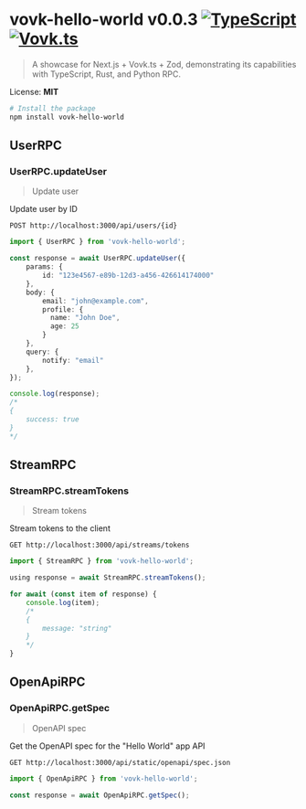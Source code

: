 

# vovk-hello-world v0.0.3 [![TypeScript](https://badgen.net/badge/-/TypeScript?icon=typescript&label&labelColor=blue&color=555555)](https://www.typescriptlang.org/) [![Vovk.ts](https://badgen.net/badge/Built%20with/Vovk.ts/333333?icon=https://vovk.dev/icon-white.svg)](https://vovk.dev)

> A showcase for Next.js + Vovk.ts + Zod, demonstrating its capabilities with TypeScript, Rust, and Python RPC.

License: **MIT**

```bash
# Install the package
npm install vovk-hello-world
```



## UserRPC
        
### UserRPC.updateUser
> Update user

Update user by ID

`POST http://localhost:3000/api/users/{id}`

```ts
import { UserRPC } from 'vovk-hello-world';

const response = await UserRPC.updateUser({
    params: {
        id: "123e4567-e89b-12d3-a456-426614174000"
    },
    body: {
        email: "john@example.com",
        profile: {
          name: "John Doe",
          age: 25
        }
    },
    query: {
        notify: "email"
    },
});

console.log(response); 
/* 
{
    success: true
}
*/
```
        
    

## StreamRPC
        
### StreamRPC.streamTokens
> Stream tokens

Stream tokens to the client

`GET http://localhost:3000/api/streams/tokens`

```ts
import { StreamRPC } from 'vovk-hello-world';

using response = await StreamRPC.streamTokens();

for await (const item of response) {
    console.log(item); 
    /*
    {
        message: "string"
    }
    */
}
```
        
    


## OpenApiRPC
        
### OpenApiRPC.getSpec
> OpenAPI spec

Get the OpenAPI spec for the "Hello World" app API

`GET http://localhost:3000/api/static/openapi/spec.json`

```ts
import { OpenApiRPC } from 'vovk-hello-world';

const response = await OpenApiRPC.getSpec();
```
        
    

